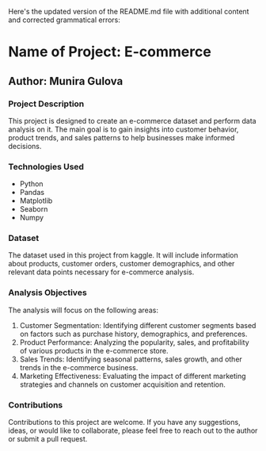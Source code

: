 Here's the updated version of the README.md file with additional content and corrected grammatical errors:

# Name of Project: E-commerce

## Author: Munira Gulova

### Project Description

This project is designed to create an e-commerce dataset and perform data analysis on it. The main goal is to gain insights into customer behavior, product trends, and sales patterns to help businesses make informed decisions.

### Technologies Used

- Python
- Pandas
- Matplotlib
- Seaborn
- Numpy

### Dataset

The dataset used in this project from kaggle. It will include information about products, customer orders, customer demographics, and other relevant data points necessary for e-commerce analysis.

### Analysis Objectives

The analysis will focus on the following areas:

1. Customer Segmentation: Identifying different customer segments based on factors such as purchase history, demographics, and preferences.
2. Product Performance: Analyzing the popularity, sales, and profitability of various products in the e-commerce store.
3. Sales Trends: Identifying seasonal patterns, sales growth, and other trends in the e-commerce business.
4. Marketing Effectiveness: Evaluating the impact of different marketing strategies and channels on customer acquisition and retention.

### Contributions

Contributions to this project are welcome. If you have any suggestions, ideas, or would like to collaborate, please feel free to reach out to the author or submit a pull request.

